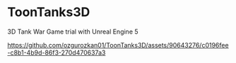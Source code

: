 # ToonTanks3D
3D Tank War Game trial with Unreal Engine 5

https://github.com/ozgurozkan01/ToonTanks3D/assets/90643276/c0196fee-c8b1-4b9d-86f3-270d470637a3
